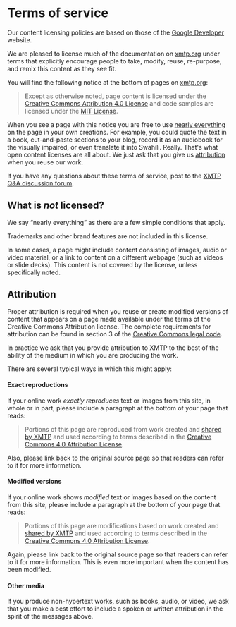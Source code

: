 # Terms of service

Our content licensing policies are based on those of the [Google Developer](https://developers.google.com/site-policies) website.

We are pleased to license much of the documentation on [xmtp.org](https://xmtp.org/) under terms that explicitly encourage people to take, modify, reuse, re-purpose, and remix this content as they see fit.

You will find the following notice at the bottom of pages on [xmtp.org](https://xmtp.org/):

> Except as otherwise noted, page content is licensed under the [Creative Commons Attribution 4.0 License](https://creativecommons.org/licenses/by/4.0/) and code samples are licensed under the [MIT License](http://opensource.org/licenses/MIT).

When you see a page with this notice you are free to use [nearly everything](#what-is-not-licensed) on the page in your own creations. For example, you could quote the text in a book, cut-and-paste sections to your blog, record it as an audiobook for the visually impaired, or even translate it into Swahili. Really. That's what open content licenses are all about. We just ask that you give us [attribution](#attribution) when you reuse our work.

If you have any questions about these terms of service, post to the [XMTP Q&A discussion forum](https://github.com/orgs/xmtp/discussions/categories/q-a).

## What is _not_ licensed?

We say “nearly everything” as there are a few simple conditions that apply.

Trademarks and other brand features are not included in this license.

In some cases, a page might include content consisting of images, audio or video material, or a link to content on a different webpage (such as videos or slide decks). This content is not covered by the license, unless specifically noted.

## Attribution

Proper attribution is required when you reuse or create modified versions of content that appears on a page made available under the terms of the Creative Commons Attribution license. The complete requirements for attribution can be found in section 3 of the [Creative Commons legal code](https://creativecommons.org/licenses/by/4.0/legalcode).

In practice we ask that you provide attribution to XMTP to the best of the ability of the medium in which you are producing the work.

There are several typical ways in which this might apply:

#### Exact reproductions

If your online work _exactly reproduces_ text or images from this site, in whole or in part, please include a paragraph at the bottom of your page that reads:

>Portions of this page are reproduced from work created and [shared by XMTP](https://xmtp.org/terms) and used according to terms described in the [Creative Commons 4.0 Attribution License](https://creativecommons.org/licenses/by/4.0/).

Also, please link back to the original source page so that readers can refer to it for more information.

#### Modified versions

If your online work shows _modified_ text or images based on the content from this site, please include a paragraph at the bottom of your page that reads:

>Portions of this page are modifications based on work created and [shared by XMTP](https://xmtp.org/terms) and used according to terms described in the [Creative Commons 4.0 Attribution License](https://creativecommons.org/licenses/by/4.0/).

Again, please link back to the original source page so that readers can refer to it for more information. This is even more important when the content has been modified.

#### Other media

If you produce non-hypertext works, such as books, audio, or video, we ask that you make a best effort to include a spoken or written attribution in the spirit of the messages above.
